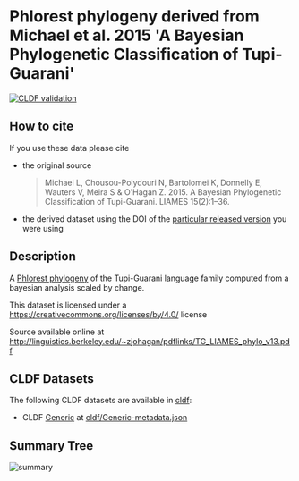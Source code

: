 # Phlorest phylogeny derived from Michael et al. 2015 'A Bayesian Phylogenetic Classification of Tupi-Guarani'

[![CLDF validation](https://github.com/phlorest/michael_et_al2015/workflows/CLDF-validation/badge.svg)](https://github.com/phlorest/michael_et_al2015/actions?query=workflow%3ACLDF-validation)

## How to cite

If you use these data please cite
- the original source
  > Michael L, Chousou-Polydouri N, Bartolomei K, Donnelly E, Wauters V, Meira S & O'Hagan Z. 2015. A Bayesian Phylogenetic Classification of Tupi-Guarani. LIAMES 15(2):1–36.
- the derived dataset using the DOI of the [particular released version](../../releases/) you were using

## Description

A [Phlorest phylogeny](https://github.com/phlorest) of the Tupi-Guarani language family computed from a bayesian analysis scaled by change.


This dataset is licensed under a https://creativecommons.org/licenses/by/4.0/ license

Source available online at http://linguistics.berkeley.edu/~zjohagan/pdflinks/TG_LIAMES_phylo_v13.pdf


## CLDF Datasets

The following CLDF datasets are available in [cldf](cldf):

- CLDF [Generic](https://github.com/cldf/cldf/tree/master/modules/Generic) at [cldf/Generic-metadata.json](cldf/Generic-metadata.json)

## Summary Tree

![summary](https://raw.githubusercontent.com/phlorest/michael_et_al2015/main/summary_tree.svg)